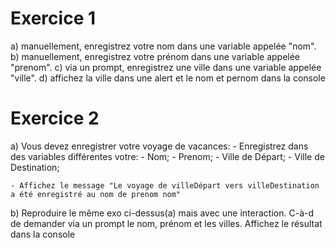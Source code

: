 # Exercice 1 
a) manuellement, enregistrez votre nom dans une variable appelée "nom".
b) manuellement, enregistrez votre prénom dans une variable appelée "prenom".
c) via un prompt, enregistrez une ville dans une variable appelée "ville".
d) affichez la ville dans une alert et le nom et pernom dans la console

# Exercice 2 
a) Vous devez enregistrer votre voyage de vacances:
    - Enregistrez dans des variables différentes votre:
        - Nom;
        - Prenom;
        - Ville de Départ;
        - Ville de Destination; 

    - Affichez le message "Le voyage de villeDépart vers villeDestination a été enregistré au nom de prenom nom"

b) Reproduire le même exo ci-dessus(a) mais avec une interaction. C-à-d de demander via un prompt le nom, prénom et les villes. Affichez le résultat dans la console